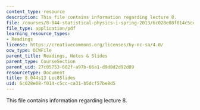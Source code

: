 ```yaml
---
content_type: resource
description: This file contains information regarding lecture 8.
file: /courses/8-044-statistical-physics-i-spring-2013/6c028e08f014c5ccca31b5dcf57be8d5_MIT8_044S13_L8.pdf
file_type: application/pdf
learning_resource_types:
- Readings
license: https://creativecommons.org/licenses/by-nc-sa/4.0/
ocw_type: OCWFile
parent_title: Readings, Notes & Slides
parent_type: CourseSection
parent_uid: 27c05753-682f-a97b-66a1-d9d0d2d92d89
resourcetype: Document
title: 8.044s13 Lec8Slides
uid: 6c028e08-f014-c5cc-ca31-b5dcf57be8d5
---
```

This file contains information regarding lecture 8.
